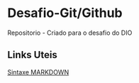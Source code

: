 # Desafio-Git/Github
Repositorio - Criado para o desafio do DIO
## Links Uteis
[Sintaxe MARKDOWN](https://www.markdownguide.org/basic-syntax/)
